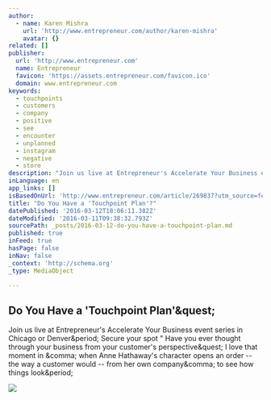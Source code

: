 ```yaml
---
author:
  - name: Karen Mishra
    url: 'http://www.entrepreneur.com/author/karen-mishra'
    avatar: {}
related: []
publisher:
  url: 'http://www.entrepreneur.com'
  name: Entrepreneur
  favicon: 'https://assets.entrepreneur.com/favicon.ico'
  domain: www.entrepreneur.com
keywords:
  - touchpoints
  - customers
  - company
  - positive
  - see
  - encounter
  - unplanned
  - instagram
  - negative
  - store
description: "Join us live at Entrepreneur's Accelerate Your Business event series in Chicago or Denver. Secure your spot \" Have you ever thought through your business from your customer's perspective? I love that moment in , when Anne Hathaway's character opens an order -- the way a customer would -- from her own company, to see how things look."
inLanguage: en
app_links: []
isBasedOnUrl: 'http://www.entrepreneur.com/article/269837?utm_source=feedburner&utm_medium=feed&utm_campaign=Feed%3A+entrepreneur%2Fgrowingyourbusiness+%28Entrepreneur%3A+Growing+Your+Business%29'
title: "Do You Have a 'Touchpoint Plan'?"
datePublished: '2016-03-12T18:06:11.382Z'
dateModified: '2016-03-11T09:38:32.793Z'
sourcePath: _posts/2016-03-12-do-you-have-a-touchpoint-plan.md
published: true
inFeed: true
hasPage: false
inNav: false
_context: 'http://schema.org'
_type: MediaObject

---
```

<article style=""><h1>Do You Have a 'Touchpoint Plan'&amp;quest;</h1><p>Join us live at Entrepreneur's Accelerate Your Business event series in Chicago or Denver&amp;period; Secure your spot " Have you ever thought through your business from your customer's perspective&amp;quest; I love that moment in &amp;comma; when Anne Hathaway's character opens an order -- the way a customer would -- from her own company&amp;comma; to see how things look&amp;period;</p><img src="https://assets.entrepreneur.com/content/3x2/822/20151106175910-call-center-girl-customer-service-.jpeg" /></article>
